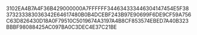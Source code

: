 3102EA4B7A4F36B429000000A7FFFFFF344634333446304147454E5F38373233383036342E64617480B0B4DCEBF243B97E90699F6DE9CF59A756C63D826430D18A0F79510C5019674A3197A4B8CF853574EBED7A40B323BBBF98088425AC097BA0C3DEC4E37C21BE
